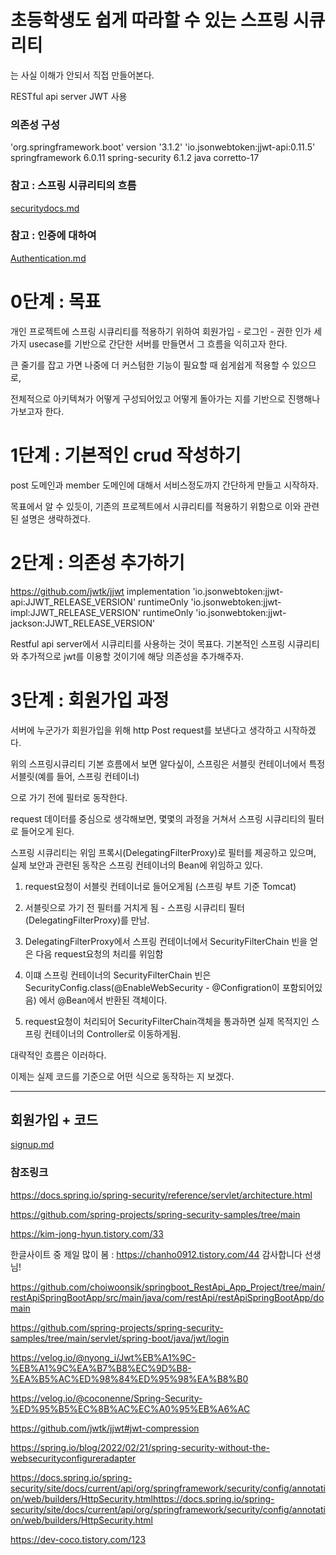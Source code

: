 # 초등학생도 쉽게 따라할 수 있는 스프링 시큐리티

는 사실 이해가 안되서 직접 만들어본다.

RESTful api server
JWT 사용

### 의존성 구성
'org.springframework.boot' version '3.1.2'
'io.jsonwebtoken:jjwt-api:0.11.5'
springframework 6.0.11
spring-security 6.1.2
java corretto-17

### 참고 : 스프링 시큐리티의 흐름
[securitydocs.md](docs%2Fsecuritydocs.md)

### 참고 : 인증에 대하여
[Authentication.md](docs%2FAuthentication.md)


# 0단계 : 목표

개인 프로젝트에 스프링 시큐리티를 적용하기 위하여 회원가입 - 로그인 - 권한 인가
세가지 usecase를 기반으로 간단한 서버를 만들면서 그 흐름을 익히고자 한다.

큰 줄기를 잡고 가면 나중에 더 커스텀한 기능이 필요할 때 쉽게쉽게 적용할 수 있으므로,

전체적으로 아키텍쳐가 어떻게 구성되어있고 어떻게 돌아가는 지를 기반으로 진행해나가보고자 한다.

# 1단계 : 기본적인 crud 작성하기

post 도메인과 member 도메인에 대해서 서비스정도까지 간단하게 만들고 시작하자.

목표에서 알 수 있듯이, 기존의 프로젝트에서 시큐리티를 적용하기 위함으로 이와 관련된 설명은 생략하겠다.


# 2단계 : 의존성 추가하기

https://github.com/jwtk/jjwt
implementation 'io.jsonwebtoken:jjwt-api:JJWT_RELEASE_VERSION'
runtimeOnly 'io.jsonwebtoken:jjwt-impl:JJWT_RELEASE_VERSION'
runtimeOnly 'io.jsonwebtoken:jjwt-jackson:JJWT_RELEASE_VERSION'


Restful api server에서 시큐리티를 사용하는 것이 목표다.
기본적인 스프링 시큐리티와 추가적으로 jwt를 이용할 것이기에 해당 의존성을 추가해주자.


# 3단계 : 회원가입 과정

서버에 누군가가 회원가입을 위해 http Post request를 보낸다고 생각하고 시작하겠다.

위의 스프링시큐리티 기본 흐름에서 보면 알다싶이, 스프링은 서블릿 컨테이너에서 특정 서블릿(예를 들어, 스프링 컨테이너)

으로 가기 전에 필터로 동작한다.

request 데이터를 중심으로 생각해보면, 몇몇의 과정을 거쳐서 스프링 시큐리티의 필터로 들어오게 된다.

스프링 시큐리티는 위임 프록시(DelegatingFilterProxy)로 필터를 제공하고 있으며, 실제 보안과 관련된 동작은 스프링 컨테이너의 Bean에 위임하고 있다.

1. request요청이 서블릿 컨테이너로 들어오게됨 (스프링 부트 기준 Tomcat)

2. 서블릿으로 가기 전 필터를 거치게 됨 - 스프링 시큐리티 필터(DelegatingFilterProxy)를 만남.

3. DelegatingFilterProxy에서 스프링 컨테이너에서 SecurityFilterChain 빈을 얻은 다음 request요청의 처리를 위임함

4. 이떄 스프링 컨테이너의 SecurityFilterChain 빈은 SecurityConfig.class(@EnableWebSecurity - @Configration이 포함되어있음)
   에서 @Bean에서 반환된 객체이다.

5. request요청이 처리되어 SecurityFilterChain객체을 통과하면 실제 목적지인 스프링 컨테이너의 Controller로 이동하게됨.

대략적인 흐름은 이러하다.

이제는 실제 코드를 기준으로 어떤 식으로 동작하는 지 보겠다.

---

## 회원가입 + 코드
[signup.md](docs%2Fsignup.md)










### 참조링크

https://docs.spring.io/spring-security/reference/servlet/architecture.html

https://github.com/spring-projects/spring-security-samples/tree/main

https://kim-jong-hyun.tistory.com/33

한글사이트 중 제일 많이 봄 : https://chanho0912.tistory.com/44
감사합니다 선생님!

https://github.com/choiwoonsik/springboot_RestApi_App_Project/tree/main/restApiSpringBootApp/src/main/java/com/restApi/restApiSpringBootApp/domain

https://github.com/spring-projects/spring-security-samples/tree/main/servlet/spring-boot/java/jwt/login

https://velog.io/@nyong_i/Jwt%EB%A1%9C-%EB%A1%9C%EA%B7%B8%EC%9D%B8-%EA%B5%AC%ED%98%84%ED%95%98%EA%B8%B0

https://velog.io/@coconenne/Spring-Security-%ED%95%B5%EC%8B%AC%EC%A0%95%EB%A6%AC

https://github.com/jwtk/jjwt#jwt-compression

https://spring.io/blog/2022/02/21/spring-security-without-the-websecurityconfigureradapter

https://docs.spring.io/spring-security/site/docs/current/api/org/springframework/security/config/annotation/web/builders/HttpSecurity.htmlhttps://docs.spring.io/spring-security/site/docs/current/api/org/springframework/security/config/annotation/web/builders/HttpSecurity.html

https://dev-coco.tistory.com/123